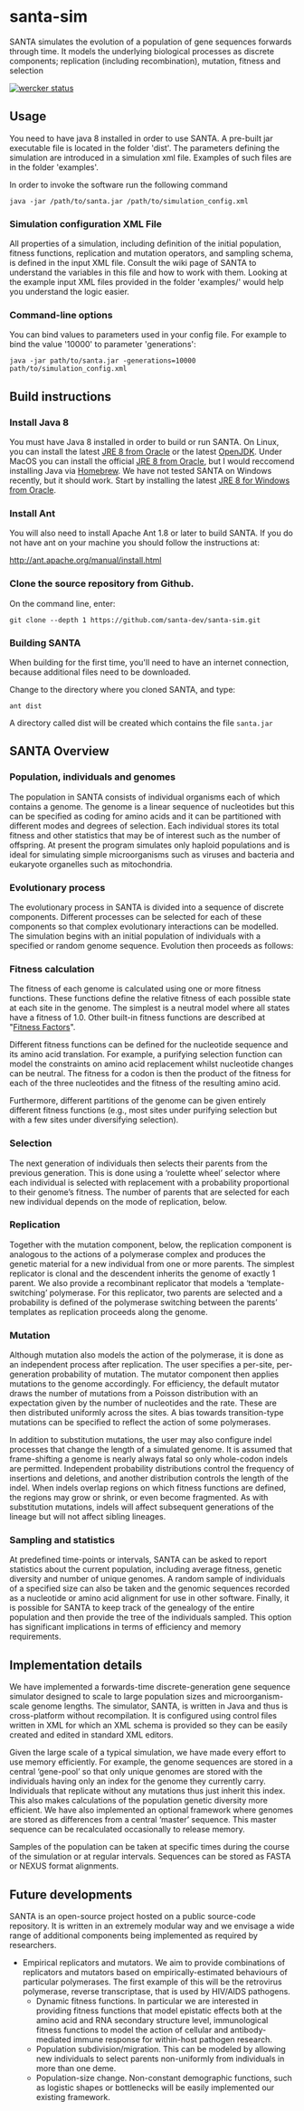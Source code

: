 # santa-sim

SANTA simulates the evolution of a population of gene sequences
forwards through time. It models the underlying biological processes
as discrete components; replication (including recombination),
mutation, fitness and selection

[![wercker status](https://app.wercker.com/status/0fa06c11d47c043962dfb79cbe7a9c45/s/ "wercker status")](https://app.wercker.com/project/byKey/0fa06c11d47c043962dfb79cbe7a9c45)

## Usage

You need to have java 8 installed in order to use SANTA. A pre-built jar executable file is located in the folder 'dist'. The parameters defining the simulation are introduced in a simulation xml file. Examples of such files are in the folder 'examples'. 

In order to invoke the software run the following command
```{r, engine='bash', invoke santa}
java -jar /path/to/santa.jar /path/to/simulation_config.xml
```
### Simulation configuration XML File

All properties of a simulation, including definition of the initial
population, fitness functions, replication and mutation operators, and
sampling schema, is defined in the input XML file. Consult the wiki page of SANTA to understand the variables in this file and how to work with them. Looking at the example input XML files provided in the folder 'examples/' would help you understand the logic easier.

### Command-line options

You can bind values to parameters used in your config file. For
example to bind the value '10000' to parameter 'generations':

```
java -jar path/to/santa.jar -generations=10000 path/to/simulation_config.xml
```

## Build instructions

### Install Java 8

You must have Java 8 installed in order to build or run
SANTA. On Linux, you can install the latest [JRE 8 from Oracle](https://www.java.com/en/download/help/linux_x64_install.xml) or the
latest [OpenJDK](http://openjdk.java.net/install/).  Under MacOS you can install the official [JRE 8 from Oracle](https://www.java.com/en/download/help/mac_install.xml), but I would reccomend installing Java via
[Homebrew](http://brew.sh/).  We have not tested SANTA on Windows recently, but it
should work.  Start by installing the latest [JRE 8 for Windows from Oracle](https://www.java.com/en/download/help/windows_manual_download.xml).

### Install Ant

You will also need to install Apache Ant 1.8 or later to build SANTA.
If you do not have ant on your machine you should follow the
instructions at:

http://ant.apache.org/manual/install.html

### Clone the source repository from Github.

On the command line, enter:
```
git clone --depth 1 https://github.com/santa-dev/santa-sim.git
```

### Building SANTA

When building for the first time, you'll need to have an internet connection, because additional files need to be downloaded.

Change to the directory where you cloned SANTA, and type:

```
ant dist
```

A directory called dist will be created which contains the file `santa.jar`


## SANTA Overview
### Population, individuals and genomes

The population in SANTA consists of individual organisms each of which
contains a genome. The genome is a linear sequence of nucleotides but
this can be specified as coding for amino acids and it can be
partitioned with different modes and degrees of selection. Each
individual stores its total fitness and other statistics that may be
of interest such as the number of offspring. At present the program
simulates only haploid populations and is ideal for simulating simple
microorganisms such as viruses and bacteria and eukaryote organelles
such as mitochondria.

### Evolutionary process

The evolutionary process in SANTA is divided into a sequence of
discrete components. Different processes can be selected for each of
these components so that complex evolutionary interactions can be
modelled. The simulation begins with an initial population of
individuals with a specified or random genome sequence. Evolution then
proceeds as follows:

### Fitness calculation

The fitness of each genome is calculated using one or more fitness
functions. These functions define the relative fitness of each
possible state at each site in the genome. The simplest is a neutral
model where all states have a fitness of 1.0. Other built-in fitness functions
are described at "[Fitness Factors](https://github.com/santa-dev/santa-sim/wiki/Documentation#fitness-factors)".

Different fitness functions can be defined for the nucleotide sequence
and its amino acid translation. For example, a purifying selection
function can model the constraints on amino acid replacement whilst
nucleotide changes can be neutral. The fitness for a codon is then the
product of the fitness for each of the three nucleotides and the
fitness of the resulting amino acid.

Furthermore, different partitions of the genome can be given entirely
different fitness functions (e.g., most sites under purifying
selection but with a few sites under diversifying selection).

### Selection

The next generation of individuals then selects their parents from the
previous generation. This is done using a ‘roulette wheel’ selector
where each individual is selected with replacement with a probability
proportional to their genome’s fitness.  The number of parents that
are selected for each new individual depends on the mode of
replication, below.

### Replication

Together with the mutation component, below, the replication component
is analogous to the actions of a polymerase complex and produces the
genetic material for a new individual from one or more parents. The
simplest replicator is clonal and the descendent inherits the genome
of exactly 1 parent. We also provide a recombinant replicator that
models a ‘template-switching’ polymerase. For this replicator, two
parents are selected and a probability is defined of the polymerase
switching between the parents’ templates as replication proceeds along
the genome.

### Mutation

Although mutation also models the action of the polymerase, it is done
as an independent process after replication. The user specifies a
per-site, per-generation probability of mutation. The mutator
component then applies mutations to the genome accordingly. For
efficiency, the default mutator draws the number of mutations from a
Poisson distribution with an expectation given by the number of
nucleotides and the rate. These are then distributed uniformly
across the sites. A bias towards transition-type mutations can be
specified to reflect the action of some polymerases.

In addition to substitution mutations, the user may also configure
indel processes that change the length of a simulated genome.  It is
assumed that frame-shifting a genome is nearly always fatal so only
whole-codon indels are permitted.  Independent probability
distributions control the frequency of insertions and deletions, and
another distribution controls the length of the indel.  When indels
overlap regions on which fitness functions are defined, the regions
may grow or shrink, or even become fragmented.  As with
substitution mutations, indels will affect subsequent generations of
the lineage but will not affect sibling lineages.

### Sampling and statistics

At predefined time-points or intervals, SANTA can be asked to report
statistics about the current population, including average fitness,
genetic diversity and number of unique genomes. A random sample of
individuals of a specified size can also be taken and the genomic
sequences recorded as a nucleotide or amino acid alignment for use in
other software. Finally, it is possible for SANTA to keep track of the
genealogy of the entire population and then provide the tree of the
individuals sampled. This option has significant implications in terms
of efficiency and memory requirements.

## Implementation details

We have implemented a forwards-time discrete-generation gene sequence
simulator designed to scale to large population sizes and
microorganism-scale genome lengths. The simulator, SANTA, is written
in Java and thus is cross-platform without recompilation. It is
configured using control files written in XML for which an XML schema
is provided so they can be easily created and edited in standard XML
editors.

Given the large scale of a typical simulation, we have made every
effort to use memory efficiently. For example, the genome sequences
are stored in a central ‘gene-pool’ so that only unique genomes are
stored with the individuals having only an index for the genome they
currently carry. Individuals that replicate without any mutations thus
just inherit this index. This also makes calculations of the
population genetic diversity more efficient. We have also implemented
an optional framework where genomes are stored as differences from a
central ‘master’ sequence. This master sequence can be recalculated
occasionally to release memory.

Samples of the population can be taken at specific times during the
course of the simulation or at regular intervals. Sequences can be
stored as FASTA or NEXUS format alignments.

## Future developments

SANTA is an open-source project hosted on a public source-code
repository. It is written in an extremely modular way and we envisage
a wide range of additional components being implemented as required by
researchers.

* Empirical replicators and mutators. We aim to provide combinations
    of replicators and mutators based on empirically-estimated
    behaviours of particular polymerases. The first example of this
    will be the retrovirus polymerase, reverse transcriptase, that is
    used by HIV/AIDS pathogens.
  * Dynamic fitness functions. In particular we are interested in
    providing fitness functions that model epistatic effects both at
    the amino acid and RNA secondary structure level, immunological
    fitness functions to model the action of cellular and
    antibody-mediated immune response for within-host pathogen
    research.
  * Population subdivision/migration. This can be modeled by allowing
    new individuals to select parents non-uniformly from individuals
    in more than one deme.
  * Population-size change. Non-constant demographic functions, such
    as logistic shapes or bottlenecks will be easily implemented our
    existing framework.
